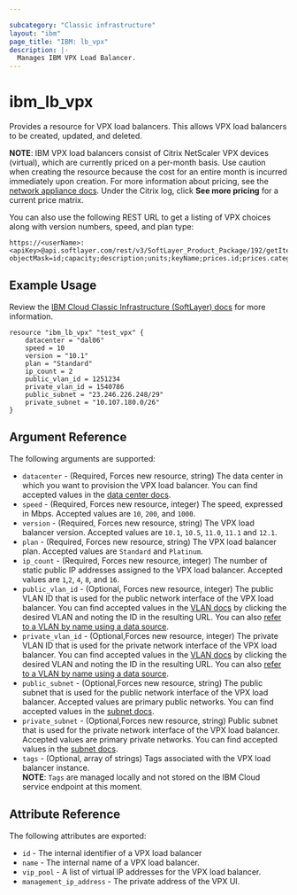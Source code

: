 ```yaml
---

subcategory: "Classic infrastructure"
layout: "ibm"
page_title: "IBM: lb_vpx"
description: |-
  Manages IBM VPX Load Balancer.
---
```


# ibm\_lb_vpx

Provides a resource for VPX load balancers. This allows VPX load balancers to be created, updated, and deleted.  

**NOTE**: IBM VPX load balancers consist of Citrix NetScaler VPX devices (virtual), which are currently priced on a per-month basis. Use caution when creating the resource because the cost for an entire month is incurred immediately upon creation. For more information about pricing, see the [network appliance docs](http://www.softlayer.com/network-appliances). Under the Citrix log, click **See more pricing** for a current price matrix.

You can also use the following REST URL to get a listing of VPX choices along with version numbers, speed, and plan type:

```
https://<userName>:<apiKey>@api.softlayer.com/rest/v3/SoftLayer_Product_Package/192/getItems.json?objectMask=id;capacity;description;units;keyName;prices.id;prices.categories.id;prices.categories.name
```

## Example Usage

Review the [IBM Cloud Classic Infrastructure (SoftLayer) docs](http://sldn.softlayer.com/reference/datatypes/SoftLayer_Network_Application_Delivery_Controller) for more information.

```hcl
resource "ibm_lb_vpx" "test_vpx" {
    datacenter = "dal06"
    speed = 10
    version = "10.1"
    plan = "Standard"
    ip_count = 2
    public_vlan_id = 1251234
    private_vlan_id = 1540786
    public_subnet = "23.246.226.248/29"
    private_subnet = "10.107.180.0/26"
}
```

## Argument Reference

The following arguments are supported:

* `datacenter` - (Required, Forces new resource, string) The data center in which you want to provision the VPX load balancer. You can find accepted values in the [data center docs](http://www.softlayer.com/data-centers).
* `speed` - (Required, Forces new resource, integer) The speed, expressed in Mbps. Accepted values are `10`, `200`, and `1000`.
* `version` - (Required, Forces new resource, string) The VPX load balancer version. Accepted values are `10.1`, `10.5`, `11.0`, `11.1` and `12.1`.
* `plan` - (Required, Forces new resource, string) The VPX load balancer plan. Accepted values are `Standard` and `Platinum`.
* `ip_count` - (Required, Forces new resource, integer) The number of static public IP addresses assigned to the VPX load balancer. Accepted values are `1`,`2`, `4`, `8`, and `16`.
* `public_vlan_id` - (Optional, Forces new resource, integer) The public VLAN ID that is used for the public network interface of the VPX load balancer. You can find accepted values in the [VLAN docs](https://cloud.ibm.com/classic/network/vlans) by clicking the desired VLAN and noting the ID in the resulting URL. You can also [refer to a VLAN by name using a data source](../d/network_vlan.html).
* `private_vlan_id` - (Optional,Forces new resource, integer) The private VLAN ID that is used for the private network interface of the VPX load balancer. You can find accepted values in the [VLAN docs](https://cloud.ibm.com/classic/network/vlans) by clicking the desired VLAN and noting the ID in the resulting URL. You can also [refer to a VLAN by name using a data source](../d/network_vlan.html).
* `public_subnet` - (Optional,Forces new resource, string) The public subnet that is used for the public network interface of the VPX load balancer. Accepted values are primary public networks. You can find accepted values in the [subnet docs](https://cloud.ibm.com/classic/network/subnets).
* `private_subnet` - (Optional,Forces new resource, string) Public subnet that is used for the private network interface of the VPX load balancer. Accepted values are primary private networks. You can find accepted values in the [subnet docs](https://cloud.ibm.com/classic/network/subnets).
* `tags` - (Optional, array of strings) Tags associated with the VPX load balancer instance.  
  **NOTE**: `Tags` are managed locally and not stored on the IBM Cloud service endpoint at this moment.

## Attribute Reference

The following attributes are exported:

* `id` - The internal identifier of a VPX load balancer
* `name` - The internal name of a VPX load balancer.
* `vip_pool` - A list of virtual IP addresses for the VPX load balancer.
* `management_ip_address` - The private address of the VPX UI.
